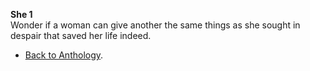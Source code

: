 **She 1**  
Wonder if a woman can give another the same things as she sought in despair that saved her life indeed.  

- <a href="https://kushalsamant.github.io/anthology.html">Back to Anthology</a>.  